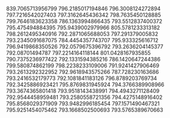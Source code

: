 839.7065713956799
796.2185017194846
796.3008124272894
797.7216542027403
797.3162645436342
798.7635450128885
799.7646183623358
786.1363994866435
793.5512837400372
795.475494884395
795.9439002979966
805.5781233313182
798.2612495340916
792.2871065688053
797.291379005832
793.2345091687075
784.4454357743707
795.933325616712
796.9419868350526
792.0579675396792
793.2636204145377
792.08701494787
797.2214164118144
801.0428167935855
790.7375236977422
792.1331594385216
786.1420647244386
799.580874862199
798.2238233109006
791.9241427906469
793.2613292322952
792.9618943575266
787.728230163686
793.2416532179773
792.1081841183126
796.8789203769734
792.3425886923421
795.8769831945924
794.3766389908966
793.3674365801418
793.9518143438991
794.4943271128409
792.9544458959481
793.2580558721356
794.4275148916402
795.8568029371909
793.9482996185454
797.1571490467321
795.9251454075462
793.1668502500693
793.5765389670663